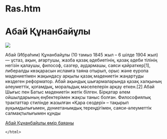 # Ras.htm<!DOCTYP ht>
<title>
		ҚАЗАҚТЫН ҰЛЫ ТҰЛҒАЛАРЫ	
</title>
	<html>
	<head>
	<h1>Абай Құнанбайұлы</h1>
	<img src="https://ortalyq.kz/wp-content/uploads/2021/09/abay-3-1-779x1024-1.jpg">
	</head>
			<p>Абай (Ибраһим) Құнанбайұлы (10 тамыз 1845 жыл – 6 шілде 1904 жыл) — ұстаз, ақын, ағартушы, жазба қазақ әдебиетінің, қазақ әдеби тілінің негізін қалаушы, философ, сазгер, аудармашы, саяси қайраткер[1], либералды көзқарасын исламға таяна отырып, орыс және еуропа мәдениетімен жақындасу арқылы қазақ мәдениетін жаңартуды көздеген реформатор. Абай ақындық шығармаларында қазақ халқының әлеуметтік, қоғамдық, моральдық мәселелерін арқау еткен.[2]
Абай Шығыс пен Батыс мәдениетін жетік білген. Бірқатар әлем ойшылдарының еңбектерімен жақсы таныс болған. Философиялық трактаттар стилінде жазылған «Қара сөздері» – тақырып ауқымдылығымен, дүниетанымдық тереңдігімен, саяси-әлеуметтік салмақтылығымен құнды</p>
		<a href="https://youtu.be/pKz8FwzlOW4">Абай Құнанбайұлы өмір баяаны</a>

	 
	 
	 
	 
	 
	 
	 
	 
	 
	 
	 
	 
	 
	 
	 
	 
	 
	 
	 
	 
	 
	 
	 
	 
	 
	 
	 
	 
	 
	 
	 
	 
	 
	 
	 
	 
	 
	 
	 
	 
	 
	 
	 
	 
	 
	 
	 
	 
	 
	 
	 
	 
	 
	 
	 
	 
	 
	 
	 
	 
	 
	</html>
